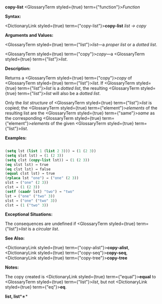 **copy-list** <GlossaryTerm styled={true} term={"function"}><i>Function</i></GlossaryTerm> 



**Syntax:** 



<DictionaryLink styled={true} term={"copy-list"}><b>copy-list</b></DictionaryLink> *list → copy* 



**Arguments and Values:** 



<GlossaryTerm styled={true} term={"list"}><i>list</i></GlossaryTerm>—a *proper list* or a *dotted list*. 



<GlossaryTerm styled={true} term={"copy"}><i>copy</i></GlossaryTerm>—a <GlossaryTerm styled={true} term={"list"}><i>list</i></GlossaryTerm>. 



**Description:** 



Returns a <GlossaryTerm styled={true} term={"copy"}><i>copy</i></GlossaryTerm> of <GlossaryTerm styled={true} term={"list"}><i>list</i></GlossaryTerm>. If <GlossaryTerm styled={true} term={"list"}><i>list</i></GlossaryTerm> is a *dotted list*, the resulting <GlossaryTerm styled={true} term={"list"}><i>list</i></GlossaryTerm> will also be a *dotted list*. 



Only the *list structure* of <GlossaryTerm styled={true} term={"list"}><i>list</i></GlossaryTerm> is copied; the <GlossaryTerm styled={true} term={"element"}><i>elements</i></GlossaryTerm> of the resulting list are the <GlossaryTerm styled={true} term={"same"}><i>same</i></GlossaryTerm> as the corresponding <GlossaryTerm styled={true} term={"element"}><i>elements</i></GlossaryTerm> of the given <GlossaryTerm styled={true} term={"list"}><i>list</i></GlossaryTerm>. 



**Examples:**
```lisp

(setq lst (list 1 (list 2 3))) → (1 (2 3)) 
(setq slst lst) → (1 (2 3)) 
(setq clst (copy-list lst)) → (1 (2 3)) 
(eq slst lst) → true 
(eq clst lst) → false 
(equal clst lst) → true 
(rplaca lst "one") → ("one" (2 3)) 
slst → ("one" (2 3)) 
clst → (1 (2 3)) 
(setf (caadr lst) "two") → "two" 
lst → ("one" ("two" 3)) 
slst → ("one" ("two" 3)) 
clst → (1 ("two" 3)) 

```
**Exceptional Situations:** 



The consequences are undefined if <GlossaryTerm styled={true} term={"list"}><i>list</i></GlossaryTerm> is a *circular list*. 



**See Also:** 



<DictionaryLink styled={true} term={"copy-alist"}><b>copy-alist</b></DictionaryLink>, <DictionaryLink styled={true} term={"copy-seq"}><b>copy-seq</b></DictionaryLink>, <DictionaryLink styled={true} term={"copy-tree"}><b>copy-tree</b></DictionaryLink> 



**Notes:** 



The copy created is <DictionaryLink styled={true} term={"equal"}><b>equal</b></DictionaryLink> to <GlossaryTerm styled={true} term={"list"}><i>list</i></GlossaryTerm>, but not <DictionaryLink styled={true} term={"eq"}><b>eq</b></DictionaryLink>. 







 



 



**list, list***∗* 



